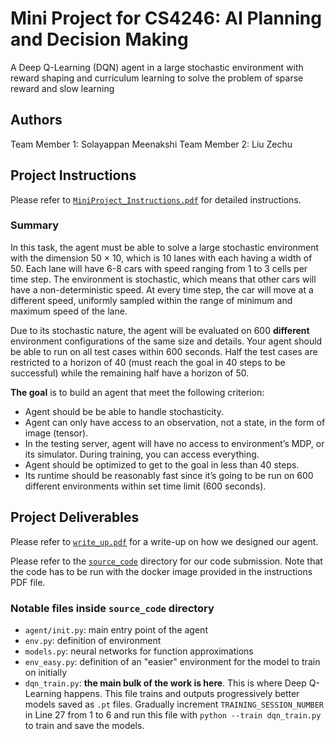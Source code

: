 # Mini Project for CS4246: AI Planning and Decision Making
A Deep Q-Learning (DQN) agent in a large stochastic environment with reward shaping and curriculum learning to solve the problem of sparse reward and slow learning

## Authors
Team Member 1: Solayappan Meenakshi
Team Member 2: Liu Zechu

## Project Instructions
Please refer to [`MiniProject_Instructions.pdf`](https://github.com/LiuZechu/CS4246-mini-project/blob/main/MiniProject_Instructions.pdf) for detailed instructions.

### Summary
In this task, the agent must be able to solve a large stochastic environment with the dimension 50 × 10, which is 10 lanes with each having a width of 50. Each lane will have 6-8 cars with speed ranging from 1 to 3 cells per time step. The environment is stochastic, which means that other cars will have a non-deterministic speed. At every time step, the car will move at a different speed, uniformly sampled within the range of minimum and maximum speed of the lane. 

Due to its stochastic nature, the agent will be evaluated on 600 **different** environment configurations of the same size and details. Your agent should be able to run on all test cases within 600 seconds. Half the test cases are restricted to a horizon of 40 (must reach the goal in 40 steps to be successful) while the remaining half have a horizon of 50.

**The goal** is to build an agent that meet the following criterion:
- Agent should be be able to handle stochasticity.
- Agent can only have access to an observation, not a state, in the form of image (tensor).
- In the testing server, agent will have no access to environment’s MDP, or its simulator. During training, you can access everything.
- Agent should be optimized to get to the goal in less than 40 steps.
- Its runtime should be reasonably fast since it’s going to be run on 600 different environments within set time limit (600 seconds).

## Project Deliverables
Please refer to [`write_up.pdf`](https://github.com/LiuZechu/CS4246-mini-project/blob/main/write_up.pdf) for a write-up on how we designed our agent.

Please refer to the [`source_code`](https://github.com/LiuZechu/CS4246-mini-project/tree/main/source_code) directory for our code submission. Note that the code has to be run with the docker image provided in the instructions PDF file.

### Notable files inside `source_code` directory
- `agent/init.py`: main entry point of the agent 
- `env.py`: definition of environment
- `models.py`: neural networks for function approximations
- `env_easy.py`: definition of an "easier" environment for the model to train on initially
- `dqn_train.py`: **the main bulk of the work is here**. This is where Deep Q-Learning happens. This file trains and outputs progressively better models saved as `.pt` files. Gradually increment `TRAINING_SESSION_NUMBER` in Line 27 from 1 to 6 and run this file with `python --train dqn_train.py` to train and save the models.
